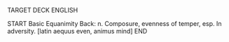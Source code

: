 TARGET DECK
ENGLISH

START
Basic
Equanimity
Back: n. Composure, evenness of temper, esp. In adversity. [latin aequus even, animus mind]
END
